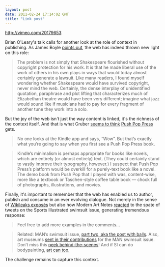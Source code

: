 ```yaml
---
layout: post
date: 2011-02-24 17:14:02 GMT
title: "Link post"
---
```

<http://vimeo.com/20179653>

Brian O'Leary's talk calls for another look at the role of context in publishing.  As James Boyle [points out][2], the web has indeed thrown new light on this role:



[2]: http://www.thepublicdomain.org/2011/02/22/presumed-guilty/



> The problem is not simply that Shakespeare flourished without copyright protection for his work. It is that he made liberal use of the work of others in his own plays in ways that would today almost certainly generate a lawsuit. Like many readers, I found myself wondering whether Shakespeare would have survived copyright, never mind the web. Certainly, the dense interplay of unidentified quotation, paraphrase and plot lifting that characterizes much of Elizabethan theatre would have been very different; imagine what jazz would sound like if musicians had to pay for every fragment of another tune they work into a solo. 



But the joy of the web isn't just the way content is linked, it's the richness of the context itself.  And that is what Gruber [seems to think][3] [Push Pop Press][4] gets.



[3]: http://daringfireball.net/2011/02/push_pop_press

[4]: http://www.pushpoppress.com/



> No one looks at the Kindle app and says, “Wow”. But that’s exactly what you’re going to say when you first see a Push Pop Press book.

> 

> Kindle’s minimalism is perhaps appropriate for books like novels, which are entirely (or almost entirely) text. (They could certainly stand to vastly improve their typography, however.) I suspect that Push Pop Press’s platform would be overkill for a purely-text book like a novel. The demo book from Push Pop that I played with was, content-wise, more like a textbook or Taschen-style coffee table book — chock full of photographs, illustrations, and movies.



Finally, it's important to remember that the web has enabled us to author, publish and consume in an ever evolving dialogue.  Not merely in the sense of [Wikileaks exposés][5] but also how Modern Art Notes [reacted][6] to the spate of tweets on the Sports Illustrated swimsuit issue, generating tremendous response: 



[5]: http://www.newsbiscuit.com/2011/02/16/sarkozy-admits-french-language-a-hoax-after-wikileaks-expose/

[6]: http://blogs.artinfo.com/modernartnotes/2011/02/mans-first-annual-swimsuit-issue/



> Feel free to add more examples in the comments…

> 

> Related: MAN’s swimsuit issue, [part two, aka the post with balls][7]. Also, art museums [sent in their contributions][8] for the MAN swimsuit issue. Don’t miss this [peek behind-the-scenes][9]! And if SI can do bodypainting, [art can too.][10]



[7]: http://blogs.artinfo.com/modernartnotes/2011/02/mans-swimsuit-issue-with-frolicking/

[8]: http://blogs.artinfo.com/modernartnotes/2011/02/2011/02/art-museums-add-to-mans-swimsuit-issue/

[9]: http://blogs.artinfo.com/modernartnotes/2011/02/2011/02/mans-swimsuit-issue-behind-the-scenes/

[10]: http://blogs.artinfo.com/modernartnotes/2011/02/mans-swimsuit-issue-bodypainting/



The challenge remains to capture this context.
